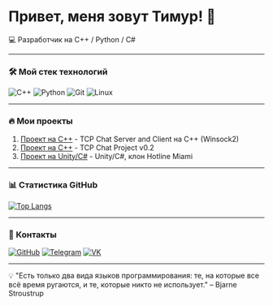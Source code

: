# Привет, меня зовут Тимур! 👋

💻 Разработчик на C++ / Python / С#  

---

### 🛠️ Мой стек технологий
![C++](https://img.shields.io/badge/C++-00599C?style=for-the-badge&logo=c%2B%2B&logoColor=white)
![Python](https://img.shields.io/badge/Python-3776AB?style=for-the-badge&logo=python&logoColor=white)
![Git](https://img.shields.io/badge/Git-F05032?style=for-the-badge&logo=git&logoColor=white)
![Linux](https://img.shields.io/badge/Linux-FCC624?style=for-the-badge&logo=linux&logoColor=black)

---

### 🔥 Мои проекты
1. [Проект на C++](https://github.com/nerooon123/chat_project) - TCP Chat Server and Client на C++ (Winsock2)
2. [Проект на C++](https://github.com/nerooon123/chat_project/tree/v0.2) - TCP Chat Project v0.2
3. [Проект на Unity/С#](https://github.com/nerooon123/Death-Gun-v2) - Unity/С#, клон Hotline Miami

---

### 📊 Статистика GitHub
[![Top Langs](https://github-readme-stats.vercel.app/api/top-langs/?username=nerooon123&layout=compact&theme=vision-friendly-dark&hide_border=true&langs_count=6)](https://github.com/nerooon123)

---

### 🔗 Контакты
[![GitHub](https://img.shields.io/badge/GitHub-181717?style=for-the-badge&logo=github&logoColor=white)](https://github.com/nerooon123)
[![Telegram](https://img.shields.io/badge/Telegram-26A5E4?style=for-the-badge&logo=telegram&logoColor=white)](https://t.me/nerooon123)
[![VK](https://img.shields.io/badge/VK-0077FF?style=for-the-badge&logo=vk&logoColor=white)](https://vk.com/nerooon123)

---

💡 "Есть только два вида языков программирования: те, на которые все всё время ругаются, и те, которые никто не использует." – Bjarne Stroustrup

